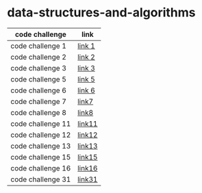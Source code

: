 # data-structures-and-algorithms
| code challenge  |  link |
|-----|----|
|code challenge 1     |[link 1](./array-reverse/array-reverse.md)    |
|code challenge 2     |[link 2](./array-insert-shift/array-insert-shift.md)    |
|code challenge 3     |[link 3](./array-binary-search/array-binary-search.md) |
|code challenge 5     |[link 5](./linked-list/linked-list.md)|
|code challenge 6     |[link 6](./linked-list/linked-list.md)|
|code challenge 7     |[link7](./linked-list/kth.md)|
|code challenge 8     |[link8](./linked-list-zip/linked_list_zip.md)|
|code challenge 11    |[link11](./stack-queue-pseudo/stack_queue_pseudo.md)  |
|code challenge 12    |[link12](./stack-queue-animal-shelter/animal_shelter.md)|
|code challenge 13    |[link13](./brackets_stack/brackets.md)|
|code challenge 15    |[link15](./trees/trees.md)|
|code challenge 16    |[link16](./trees/tree_max.md)|
|code challenge 31    |[link31](./hash_repeted/hash.md)|

